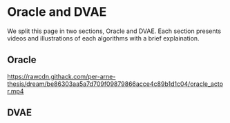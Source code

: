 # Oracle and DVAE
We split this page in two sections, Oracle and DVAE. Each section presents videos and illustrations of each algorithms with a brief explaination.


## Oracle

https://rawcdn.githack.com/per-arne-thesis/dream/be86303aa5a7d709f09879866acce4c89b1d1c04/oracle_actor.mp4



## DVAE
